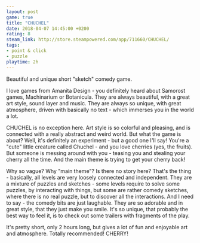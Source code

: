 ```yaml
---
layout: post
game: true
title: "CHUCHEL"
date: 2018-04-07 14:45:00 +0200
rating: 8
steam_link: http://store.steampowered.com/app/711660/CHUCHEL/
tags:
- point & click
- puzzle
playtime: 2h
---
```


Beautiful and unique short "sketch" comedy game.

I love games from Amanita Design - you definitely heard about Samorost games, Machinarium or Botanicula. They are always beautiful, with a great art style, sound layer and music. They are always so unique, with great atmosphere, driven with basically no text - which immerses you in the world a lot.

CHUCHEL is no exception here. Art style is so colorful and pleasing, and is connected with a really abstract and weird world. But what the game is about? Well, it's definitely an experiment - but a good one I'll say! You're a "cute" little creature called Chuchel - and you love cherries (yes, the fruits). But someone is messing around with you - teasing you and stealing your cherry all the time. And the main theme is trying to get your cherry back!

Why so vague? Why "main theme"? Is there no story here? That's the thing - basically, all levels are very loosely connected and independent. They are a mixture of puzzles and sketches - some levels require to solve some puzzles, by interacting with things, but some are rather comedy sketches, where there is no real puzzle, but to discover all the interactions. And I need to say - the comedy bits are just laughable. They are so adorable and in great style, that they just make you smile. It's so unique, that probably the best way to feel it, is to check out some trailers with fragments of the play.

It's pretty short, only 2 hours long, but gives a lot of fun and enjoyable art and atmosphere. Totally recommended! CHERRY!
